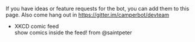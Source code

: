 If you have ideas or feature requests for the bot, you can add them to this page.
Also come hang out in https://gitter.im/camperbot/devteam

- XKCD comic feed  
show comics inside the feed! 
from @saintpeter
